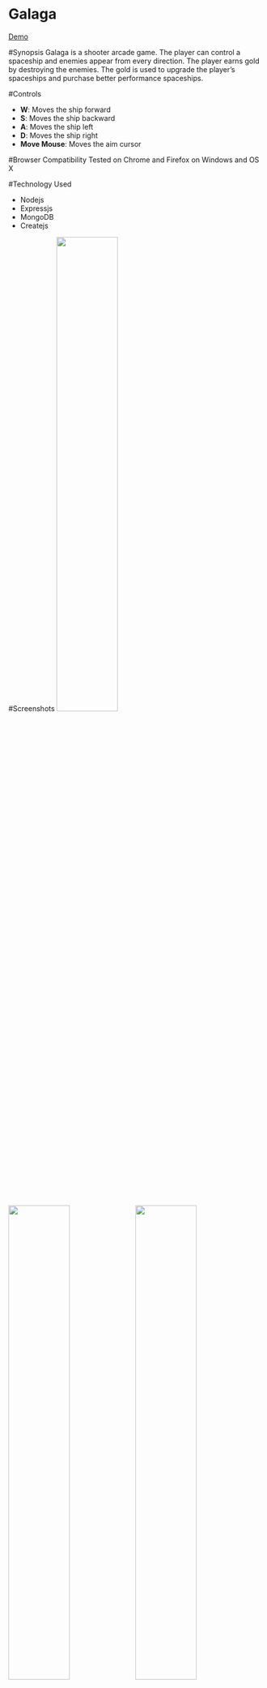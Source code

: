 Galaga
============

<a href="http://edwardl.net:3001">Demo</a>

#Synopsis
Galaga is a shooter arcade game. The player can control a spaceship and enemies appear from every direction. The player earns gold by destroying the enemies. The gold is used to upgrade the player’s spaceships and purchase better performance spaceships.

#Controls
<ul>
  <li><b>W</b>: Moves the ship forward</li>
  <li><b>S</b>: Moves the ship backward</li>
  <li><b>A</b>: Moves the ship left</li>
  <li><b>D</b>: Moves the ship right</li>
  <li><b>Move Mouse</b>: Moves the aim cursor</li>
</ul>
#Browser Compatibility
Tested on Chrome and Firefox on Windows and OS X

#Technology Used
<ul>
  <li>Nodejs</li>
  <li>Expressjs</li>
  <li>MongoDB</li>
  <li>Createjs</li>
</ul>

#Screenshots
<img src="http://edwardl.net/images/screenshots/galaga1.png" width="49%"/>
<img src="http://edwardl.net/images/screenshots/galaga2.png" width="49%"/>
<img src="http://edwardl.net/images/screenshots/galaga3.png" width="49%"/>
<img src="http://edwardl.net/images/screenshots/galaga4.png" width="49%"/>
<img src="http://edwardl.net/images/screenshots/galaga5.png" width="49%"/>
